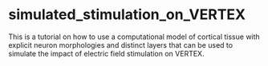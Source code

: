 # simulated_stimulation_on_VERTEX
This is a tutorial on how to use a computational model of cortical tissue with explicit neuron morphologies and distinct layers that can be used to simulate the impact of electric field stimulation on VERTEX. 
